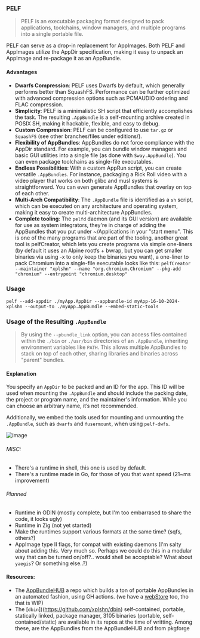 ### PELF
> PELF is an executable packaging format designed to pack applications, toolchains, window managers, and multiple programs into a single portable file.

PELF can serve as a drop-in replacement for AppImages. Both PELF and AppImages utilize the AppDir specification, making it easy to unpack an AppImage and re-package it as an AppBundle.

#### Advantages
- **Dwarfs Compression**: PELF uses Dwarfs by default, which generally performs better than SquashFS. Performance can be further optimized with advanced compression options such as PCMAUDIO ordering and FLAC compression.
- **Simplicity**: PELF is a minimalistic SH script that efficiently accomplishes the task. The resulting `.AppBundle` is a self-mounting archive created in POSIX SH, making it hackable, flexible, and easy to debug.
- **Custom Compression**: PELF can be configured to use `tar.gz` or `SquashFS` (see other branches/files under editions/).
- **Flexibility of AppBundles**: AppBundles do not force compliance with the AppDir standard. For example, you can bundle window managers and basic GUI utilities into a single file (as done with `Sway.AppBundle`). You can even package toolchains as single-file executables.
- **Endless Possibilities**: With a custom AppRun script, you can create versatile `.AppBundles`. For instance, packaging a Rick Roll video with a video player that works on both glibc and musl systems is straightforward. You can even generate AppBundles that overlay on top of each other.
- **Multi-Arch Compatibility**: The `.AppBundle` file is identified as a `sh` script, which can be executed on any architecture and operating system, making it easy to create multi-architecture AppBundles.
- **Complete tooling**: The `pelfd` daemon (and its GUI version) are available for use as system integrators, they're in charge of adding the AppBundles that you put under ~/Applications in your "start menu". This is one of the many programs that are part of the tooling, another great tool is pelfCreator, which lets you create programs via simple one-liners (by default it uses an Alpine rootfs + bwrap, but you can get smaller binaries via using -x to only keep the binaries you want), a one-liner to pack Chromium into a single-file executable looks like this: `pelfCreator --maintainer "xplshn" --name "org.chromium.Chromium" --pkg-add "chromium" --entrypoint "chromium.desktop"`

### Usage
```
pelf --add-appdir ./myApp.AppDir --appbundle-id myApp-16-10-2024-xplshn --output-to ./myApp.AppBundle --embed-static-tools
```
### Usage of the Resulting `.AppBundle`
> By using the `--pbundle_link` option, you can access files contained within the `./bin` or `./usr/bin` directories of an `.AppBundle`, inheriting environment variables like `PATH`. This allows multiple AppBundles to stack on top of each other, sharing libraries and binaries across "parent" bundles.

#### Explanation
You specify an `AppDir` to be packed and an ID for the app. This ID will be used when mounting the `.AppBundle` and should include the packing date, the project or program name, and the maintainer's information. While you can choose an arbitrary name, it’s not recommended.

Additionally, we embed the tools used for mounting and unmounting the `.AppBundle`, such as `dwarfs` and `fusermount`, when using `pelf-dwfs`.

![image](https://github.com/user-attachments/assets/f4459934-a5b6-4717-8299-86b56dc0cf48)

###### MISC:
- There's a runtime in shell, this one is used by default.
- There's a runtime made in Go, for those of you that want speed (21~ms improvement)

###### Planned
- Runtime in ODIN (mostly complete, but I'm too embarrased to share the code, it looks ugly)
- Runtime in Zig (not yet started)
- Make the runtimes support various formats at the same time? (sqfs, others?)
- AppImage type II flags, for compat with existing daemons (I'm salty about adding this. Very much so. Perhaps we could do this in a modular way that can be turned on/off?.. would shell be acceptable? What about `yaegis`? Or something else..?)

#### Resources:
- The [AppBundleHUB](https://github.com/xplshn/AppBundleHUB) a repo which builds a ton of portable AppBundles in an automated fashion, using GH actions. (we have a [webStore](https://fatbuffalo.neocities.org/AppBundleHUBStore) too, tho that is WIP)
- The [`dbin`])(https://github.com/xplshn/dbin) self-contained, portable, statically linked, package manager, 3105 binaries (portable, self-contained/static) are available in its repos at the time of writting. Among these, are the AppBundles from the AppBundleHUB and from pkgforge
